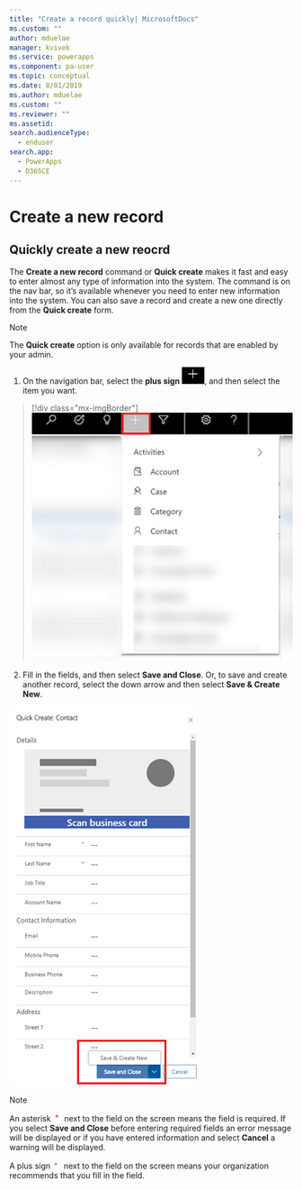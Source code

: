 ```yaml
---
title: "Create a record quickly| MicrosoftDocs"
ms.custom: ""
author: mduelae
manager: kvivek
ms.service: powerapps
ms.component: pa-user
ms.topic: conceptual
ms.date: 8/01/2019
ms.author: mduelae
ms.custom: ""
ms.reviewer: ""
ms.assetid: 
search.audienceType: 
  - enduser
search.app: 
  - PowerApps
  - D365CE
---
```

# Create a new record

## Quickly create a new reocrd

The **Create a new record** command or **Quick create** makes it fast and easy to enter almost any type of information into the system. The command is on the nav bar, so it’s available whenever you need to enter new information into the system. You can also save a record and create a new one directly from the **Quick create** form.

> [!NOTE]
> The **Quick create** option is only available for records that are enabled by your admin.
    
1. On the navigation bar, select the **plus sign** ![Create record button](media/create-record-button.png "Create record button"), and then select the item you want.  

  > [!div class="mx-imgBorder"] 
  > ![Create record button](media/newrecord1.png "Create record button")
  
2.  Fill in the fields, and then select **Save and Close**. Or, to save and create another record, select the down arrow and then select  **Save & Create New**.

  ![Save a record](media/quick_create.png "Save a record")
  
> [!NOTE]
> An asterisk ![Required Field button](media/required-field-button.png "Required Field button") next to the field on the screen means the field is required. If you select **Save and Close** before entering required fields an error message will be displayed or if you have entered information and select **Cancel** a warning will be displayed.
>   
> A plus sign ![Recommended Field button](media/recommended-field-button.png "Recommended Field button") next to the field on the screen means your organization recommends that you fill in the field.  
    

